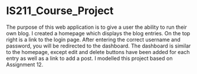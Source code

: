 # IS211_Course_Project

The purpose of this web application is to give a user the ability to run their own blog. I created a homepage which displays the blog entries.  On the top right is a link to the login page.  After entering the correct username and password, you will be redirected to the dashboard.  The dashboard is similar to the homepage, except edit and delete buttons have been added for each entry as well as a link to add a post. I modelled this project based on Assignment 12.

